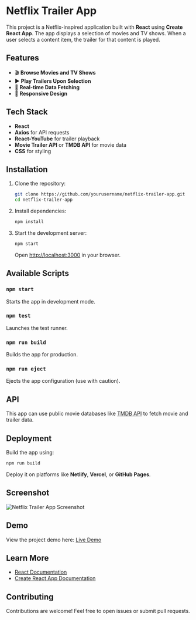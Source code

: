 # Netflix Trailer App

This project is a Netflix-inspired application built with **React** using **Create React App**. The app displays a selection of movies and TV shows. When a user selects a content item, the trailer for that content is played.

## Features
- 🎬 **Browse Movies and TV Shows**
- ▶️ **Play Trailers Upon Selection**
- 🔄 **Real-time Data Fetching**
- 📱 **Responsive Design**

## Tech Stack
- **React**
- **Axios** for API requests
- **React-YouTube** for trailer playback
- **Movie Trailer API** or **TMDB API** for movie data
- **CSS** for styling

## Installation

1. Clone the repository:
   ```bash
   git clone https://github.com/yourusername/netflix-trailer-app.git
   cd netflix-trailer-app
   ```

2. Install dependencies:
   ```bash
   npm install
   ```

3. Start the development server:
   ```bash
   npm start
   ```
   Open [http://localhost:3000](http://localhost:3000) in your browser.

## Available Scripts

### `npm start`
Starts the app in development mode.

### `npm test`
Launches the test runner.

### `npm run build`
Builds the app for production.

### `npm run eject`
Ejects the app configuration (use with caution).

## API
This app can use public movie databases like [TMDB API](https://www.themoviedb.org/documentation/api) to fetch movie and trailer data.

## Deployment
Build the app using:
```bash
npm run build
```
Deploy it on platforms like **Netlify**, **Vercel**, or **GitHub Pages**.
## Screenshot
![Netflix Trailer App Screenshot](Demo.png)

## Demo
View the project demo here: [Live Demo](https://netflix-clone-518cf.firebaseapp.com/)


## Learn More
- [React Documentation](https://reactjs.org/)
- [Create React App Documentation](https://create-react-app.dev/)

## Contributing
Contributions are welcome! Feel free to open issues or submit pull requests.
